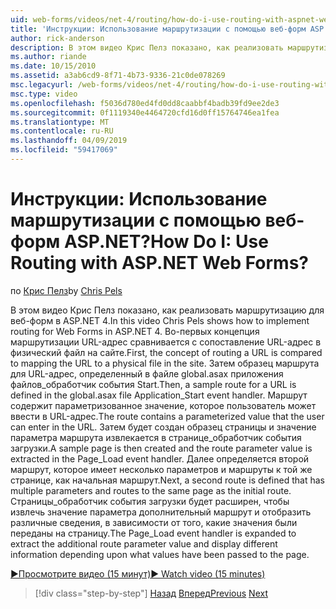 ```yaml
---
uid: web-forms/videos/net-4/routing/how-do-i-use-routing-with-aspnet-web-forms
title: 'Инструкции: Использование маршрутизации с помощью веб-форм ASP.NET? | Документы Майкрософт'
author: rick-anderson
description: В этом видео Крис Пелз показано, как реализовать маршрутизацию для веб-форм в ASP.NET 4. Во-первых концепция маршрутизации URL-адрес сравнивается с сопоставление URL-адрес с чистые...
ms.author: riande
ms.date: 10/15/2010
ms.assetid: a3ab6cd9-8f71-4b73-9336-21c0de078269
msc.legacyurl: /web-forms/videos/net-4/routing/how-do-i-use-routing-with-aspnet-web-forms
msc.type: video
ms.openlocfilehash: f5036d780ed4fd0dd8caabbf4badb39fd9ee2de3
ms.sourcegitcommit: 0f1119340e4464720cfd16d0ff15764746ea1fea
ms.translationtype: MT
ms.contentlocale: ru-RU
ms.lasthandoff: 04/09/2019
ms.locfileid: "59417069"
---
```

# <a name="how-do-i-use-routing-with-aspnet-web-forms"></a><span data-ttu-id="fed92-105">Инструкции: Использование маршрутизации с помощью веб-форм ASP.NET?</span><span class="sxs-lookup"><span data-stu-id="fed92-105">How Do I: Use Routing with ASP.NET Web Forms?</span></span>

<span data-ttu-id="fed92-106">по [Крис Пелз](https://twitter.com/chrispels)</span><span class="sxs-lookup"><span data-stu-id="fed92-106">by [Chris Pels](https://twitter.com/chrispels)</span></span>

<span data-ttu-id="fed92-107">В этом видео Крис Пелз показано, как реализовать маршрутизацию для веб-форм в ASP.NET 4.</span><span class="sxs-lookup"><span data-stu-id="fed92-107">In this video Chris Pels shows how to implement routing for Web Forms in ASP.NET 4.</span></span> <span data-ttu-id="fed92-108">Во-первых концепция маршрутизации URL-адрес сравнивается с сопоставление URL-адрес в физический файл на сайте.</span><span class="sxs-lookup"><span data-stu-id="fed92-108">First, the concept of routing a URL is compared to mapping the URL to a physical file in the site.</span></span> <span data-ttu-id="fed92-109">Затем образец маршрута для URL-адрес, определенный в файле global.asax приложения файлов\_обработчик события Start.</span><span class="sxs-lookup"><span data-stu-id="fed92-109">Then, a sample route for a URL is defined in the global.asax file Application\_Start event handler.</span></span> <span data-ttu-id="fed92-110">Маршрут содержит параметризованное значение, которое пользователь может ввести в URL-адрес.</span><span class="sxs-lookup"><span data-stu-id="fed92-110">The route contains a parameterized value that the user can enter in the URL.</span></span> <span data-ttu-id="fed92-111">Затем будет создан образец страницы и значение параметра маршрута извлекается в странице\_обработчик события загрузки.</span><span class="sxs-lookup"><span data-stu-id="fed92-111">A sample page is then created and the route parameter value is extracted in the Page\_Load event handler.</span></span> <span data-ttu-id="fed92-112">Далее определяется второй маршрут, которое имеет несколько параметров и маршруты к той же странице, как начальная маршрут.</span><span class="sxs-lookup"><span data-stu-id="fed92-112">Next, a second route is defined that has multiple parameters and routes to the same page as the initial route.</span></span> <span data-ttu-id="fed92-113">Страницы\_обработчик события загрузки будет расширен, чтобы извлечь значение параметра дополнительный маршрут и отобразить различные сведения, в зависимости от того, какие значения были переданы на страницу.</span><span class="sxs-lookup"><span data-stu-id="fed92-113">The Page\_Load event handler is expanded to extract the additional route parameter value and display different information depending upon what values have been passed to the page.</span></span>

[<span data-ttu-id="fed92-114">&#9654;Просмотрите видео (15 минут)</span><span class="sxs-lookup"><span data-stu-id="fed92-114">&#9654; Watch video (15 minutes)</span></span>](https://channel9.msdn.com/Blogs/ASP-NET-Site-Videos/how-do-i-use-routing-with-aspnet-web-forms)

> [!div class="step-by-step"]
> <span data-ttu-id="fed92-115">[Назад](aspnet-4-quick-hit-outbound-webforms-routing.md)
> [Вперед](how-do-i-work-with-urls-in-aspnet-routing.md)</span><span class="sxs-lookup"><span data-stu-id="fed92-115">[Previous](aspnet-4-quick-hit-outbound-webforms-routing.md)
[Next](how-do-i-work-with-urls-in-aspnet-routing.md)</span></span>
